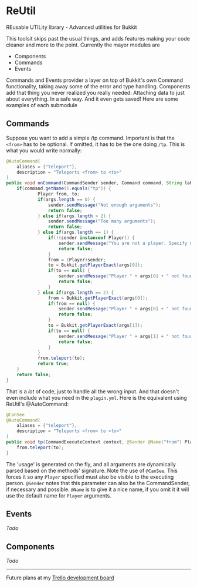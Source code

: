 ReUtil
======

REusable UTILity library - Advanced utilities for Bukkit

This toolsit skips past the usual things, and adds features making your code cleaner and more to the point. Currently the mayor modules are

- Components
- Commands
- Events

Commands and Events provider a layer on top of Bukkit's own Command functionality, taking away some of the error and type handling. Components add that thing you never realized you really needed: Attaching data to just about everything. In a safe way. And it even gets saved! Here are some examples of each submodule

## Commands
Suppose you want to add a simple /tp command. Important is that the `<from>` has to be optional. If omitted, it has to be the one doing `/tp`. This is what you would write normally:
```java
@AutoCommand(
    aliases = {"teleport"},
    description = "Teleports <from> to <to>"
)
public void onCommand(CommandSender sender, Command command, String label, String[] args) {
    if(command.getName().equals("tp")) {
            Player from, to;
            if(args.length == 0) {
                sender.sendMessage("Not enough arguments");
                return false;
            } else if(args.length > 2) {
                sender.sendMessage("Too many arguments");
                return false;
            } else if(args.length == 1) {
                if(!(sender instanceof Player)) {
                    sender.sendMessage("You are not a player. Specify one or execute ingame");
                    return false;
                }
                from = (Player)sender;
                to = Bukkit.getPlayerExact(args[0]);
                if(to == null) {
                    sender.sendMessage("Player " + args[0] + " not found");
                    return false;
                }
            } else if(args.length == 2) {
                from = Bukkit.getPlayerExact(args[0]);
                if(from == null) {
                    sender.sendMessage("Player " + args[0] + " not found");
                    return false;
                }
                to = Bukkit.getPlayerExact(args[1]);
                if(to == null) {
                    sender.sendMessage("Player " + args[1] + " not found");
                    return false;
                }
            }
            from.teleport(to);
            return true;
    }
    return false;
}
```

That is a *lot* of code, just to handle all the wrong input. And that doesn't even include what you need in the `plugin.yml`. Here is the equivalent using ReUtil's @AutoCommand:
```java
@CanSee
@AutoCommand(
    aliases = {"teleport"},
    description = "Teleports <from> to <to>"
)
public void tp(CommandExecuteContext context, @Sender @Name("from") Player from, @Name("to") Player to) {
    from.teleport(to);
}
```

The 'usage' is generated on the fly, and all arguments are dynamically parsed based on the methods' signature. Note the use of `@CanSee`. This forces it so any `Player` specified must also be visible to the executing person. `@Sender` notes that this parameter can also be the CommandSender, if necessary and possible. `@Name` is to give it a nice name, if you omit it it will use the default name for `Player` arguments.

## Events
*Todo*

## Components
*Todo*

---
Future plans at my [Trello development board](https://trello.com/c/SB8qfvcI)
